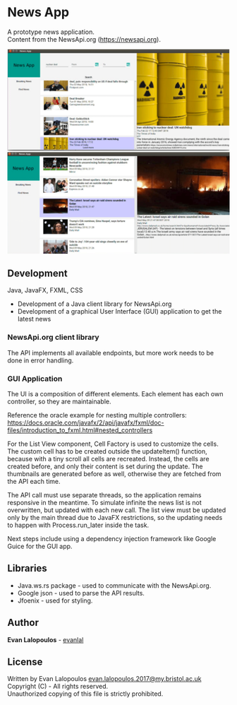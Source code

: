 # News App
A prototype news application.  
Content from the NewsApi.org (https://newsapi.org).

![Screenshot 1](img/newsapp_1.png "Screenshot 1")
![Screenshot 2](img/newsapp_2.png "Screenshot 2")

## Development
Java, JavaFX, FXML, CSS  
* Development of a Java client library for NewsApi.org  
* Development of a graphical User Interface (GUI) application to get the latest news  

### NewsApi.org client library
The API implements all available endpoints, but more work needs to be done in error handling.  

### GUI Application
The UI is a composition of different elements. Each element has each own controller, so they are maintainable.  

Reference the oracle example for nesting multiple controllers: https://docs.oracle.com/javafx/2/api/javafx/fxml/doc-files/introduction_to_fxml.html#nested_controllers  

For the List View component, Cell Factory is used to customize the cells. The custom cell has to be created outside the updateItem() function, because with a tiny scroll all cells are recreated. Instead, the cells are created before, and only their content is set during the update. The thumbnails are generated before as well, otherwise they are fetched from the API each time.  

The API call must use separate threads, so the application remains responsive in the meantime. To simulate infinite the news list is not overwritten, but updated with each new call. The list view must be updated only by the main thread due to JavaFX restrictions, so the updating needs to happen with Process.run_later inside the task.  

Next steps include using a dependency injection framework like Google Guice for the GUI app.

## Libraries
* Java.ws.rs package - used to communicate with the NewsApi.org.  
* Google json - used to parse the API results.    
* Jfoenix - used for styling.  

## Author

**Evan Lalopoulos** - [evanlal](https://github.com/evanlal)

## License
Written by Evan Lalopoulos <evan.lalopoulos.2017@my.bristol.ac.uk>    
Copyright (C) - All rights reserved.  
Unauthorized copying of this file is strictly prohibited.  
